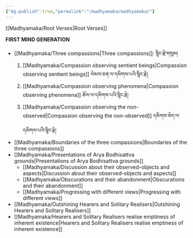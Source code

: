 ```yaml
---
{"dg-publish":true,"permalink":"/madhyamaka/madhyamaka/"}
---
```


[[Madhyamaka/Root Verses\|Root Verses]]

**FIRST MIND GENERATION**
- [[Madhyamaka/Three compassions\|Three compassions]]: སྙིང་རྗེ་གསུམ།
	1. [[Madhyamaka/Compassion observing sentient beings\|Compassion observing sentient beings]] སེམས་ཅན་ལ་དམིགས་པའི་སྙིང་རྗེ།
	2. [[Madhyamaka/Compassion observing phenomena\|Compassion observing phenomena]] ཆོས་ལ་དམིགས་པའི་སྙིང་རྗེ།
	3. [[Madhyamaka/Compassion observing the non-observed\|Compassion observing the non-observed]] དམིགས་མེད་ལ་དམིགས་པའི་སྙིང་རྗེ།
- [[Madhyamaka/Boundaries of the three compassions\|Boundaries of the three compassions]]
- [[Madhyamaka/Presentations of Arya Bodhisattva grounds\|Presentations of Arya Bodhisattva grounds]]
	- [[Madhyamaka/Discussion about their observed-objects and aspects\|Discussion about their observed-objects and aspects]]
	- [[Madhyamaka/Obscurations and their abandonment\|Obscurations and their abandonment]]
	- [[Madhyamaka/Progressing with different views\|Progressing with different views]]
- [[Madhyamaka/Outshining Hearers and Solitary Realisers\|Outshining Hearers and Solitary Realisers]]
- [[Madhyamaka/Hearers and Solitary Realisers realise emptiness of inherent existence\|Hearers and Solitary Realisers realise emptiness of inherent existence]]


